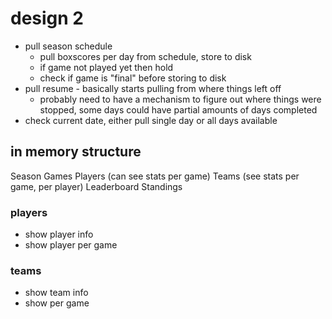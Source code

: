 # design 2

* pull season schedule
  * pull boxscores per day from schedule, store to disk
  * if game not played yet then hold
  * check if game is "final" before storing to disk
* pull resume - basically starts pulling from where things left off
  * probably need to have a mechanism to figure out where things were stopped, some days could have partial amounts of days completed
* check current date, either pull single day or all days available


## in memory structure

Season
  Games
  Players (can see stats per game)
  Teams (see stats per game, per player)
  Leaderboard
  Standings


### players

* show player info
* show player per game


### teams

* show team info
* show per game
